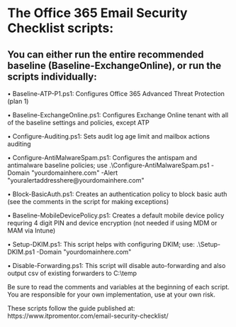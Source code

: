 <H1>The Office 365 Email Security Checklist scripts:</H1>

<H2>You can either run the entire recommended baseline (Baseline-ExchangeOnline), or run the scripts individually:</H2>

<p>• Baseline-ATP-P1.ps1: Configures Office 365 Advanced Threat Protection (plan 1)
<p>• Baseline-ExchangeOnline.ps1: Configures Exchange Online tenant with all of the baseline settings and policies, except ATP
<p>• Configure-Auditing.ps1: Sets audit log age limit and mailbox actions auditing
<p>• Configure-AntiMalwareSpam.ps1: Configures the antispam and antimalware baseline policies; use .\Configure-AntiMalwareSpam.ps1 -Domain "yourdomainhere.com" -Alert "youralertaddresshere@yourdomainhere.com"
<p>• Block-BasicAuth.ps1: Creates an authentication policy to block basic auth (see the comments in the script for making exceptions)
<p>• Baseline-MobileDevicePolicy.ps1: Creates a default mobile device policy requring 4 digit PIN and device encryption (not needed if using MDM or MAM via Intune)
<p>• Setup-DKIM.ps1: This script helps with configuring DKIM; use: .\Setup-DKIM.ps1 -Domain "yourdomainhere.com"
<p>• Disable-Forwarding.ps1: This script will disable auto-forwarding and also output csv of existing forwarders to C:\temp

<p>Be sure to read the comments and variables at the beginning of each script. You are responsible for your own implementation, use at your own risk.
<p>These scripts follow the guide published at: https://www.itpromentor.com/email-security-checklist/

